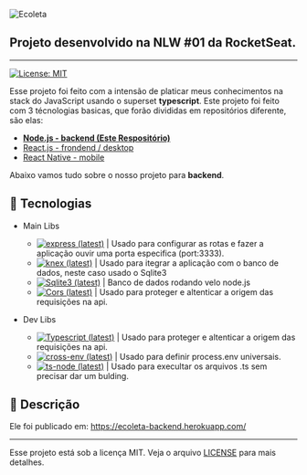   ![Ecoleta][logo-image]

  ## Projeto desenvolvido na NLW #01 da RocketSeat.
  ---
  [![License: MIT][license-image]][license-link] <!-- [![Node.js CI](https://github.com/marconwillian/Ecoleta_backend/workflows/Node.js%20CI/badge.svg)](https://github.com/marconwillian/Ecoleta_backend/actions?query=workflow%3A%22Node.js+CI%22) -->

  Esse projeto foi feito com a intensão de platicar meus conhecimentos na stack do JavaScript usando o superset **typescript**.
  Este projeto foi feito com 3 técnologias basicas, que forão divididas em repositórios diferente, são elas:
  - [**Node.js - backend (Este Respositório)**](#rocket-tecnologias)
  - [React.js - frondend / desktop][repo-frontend]
  - [React Native - mobile][repo-mobile]

  Abaixo vamos tudo sobre o nosso projeto para **backend**.

  ## :rocket: Tecnologias

  - Main Libs
    - [![express (latest)](https://img.shields.io/npm/v/express/latest?label=Express&style=flat-square)][npm-express] | Usado para configurar as rotas e fazer a aplicação ouvir uma porta especifica (port:3333).
    - [![knex (latest)](https://img.shields.io/npm/v/knex/latest?label=knex.js&style=flat-square)][npm-knex] | Usado para itegrar a aplicação com o banco de dados, neste caso usado o Sqlite3
    - [![Sqlite3 (latest)](https://img.shields.io/npm/v/sqlite3/latest?label=Sqlite3&style=flat-square)][npm-sqlite] | Banco de dados rodando velo node.js
    - [![Cors (latest)](https://img.shields.io/npm/v/cors/latest?label=Cors&style=flat-square)][npm-cors] | Usado para proteger e altenticar a origem das requisições na api.

  - Dev Libs
    - [![Typescript (latest)](https://img.shields.io/npm/v/typescript/latest?label=Typescript&style=flat-square)][npm-typescript] | Usado para proteger e altenticar a origem das requisições na api.
    - [![cross-env (latest)](https://img.shields.io/npm/v/cross-env/latest?label=Cross+Env&style=flat-square)][npm-cross-env] | Usado para definir process.env universais.
    - [![ts-node (latest)](https://img.shields.io/npm/v/ts-node/latest?label=ts+Node&style=flat-square)][npm-ts-node] | Usado para execultar os arquivos .ts sem precisar dar um bulding.
    

  ## :minidisc: Descrição
  Ele foi publicado em: https://ecoleta-backend.herokuapp.com/
  
  ****
  Esse projeto está sob a licença MIT. Veja o arquivo [LICENSE][license-link] para mais detalhes.


  <!-- Markdown link & img dfn's -->
  [logo-image]: https://user-images.githubusercontent.com/34342635/83749237-c663d700-a639-11ea-9ac8-64b25f99efb1.png
  [license-image]: https://img.shields.io/badge/License-MIT-yellow.svg
  [license-link]: https://github.com/marconwillian/Ecoleta_backend/blob/master/LICENSE
  [repo-frontend]: https://github.com/marconwillian/Ecoleta_frontend
  [repo-mobile]: https://github.com/marconwillian/Ecoleta_mobile
  [npm-express]: https://www.npmjs.com/package/express
  [npm-typescript]: https://www.npmjs.com/package/celebrate
  [npm-knex]: https://www.npmjs.com/package/knex
  [npm-sqlite]: https://www.npmjs.com/package/sqlite3
  [npm-cors]: https://www.npmjs.com/package/cors
  [npm-cross-env]: https://www.npmjs.com/package/cross-env
  [npm-ts-node]: https://www.npmjs.com/package/ts-node
